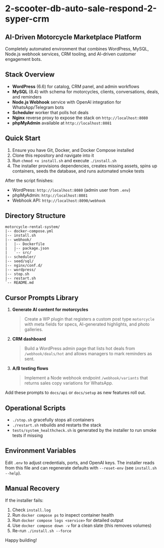 # 2-scooter-db-auto-sale-respond-2-syper-crm

## AI-Driven Motorcycle Marketplace Platform

Completely automated environment that combines WordPress, MySQL, Node.js webhook services, CRM tooling, and AI-driven customer engagement bots.

## Stack Overview
- **WordPress** (6.6) for catalog, CRM panel, and admin workflows
- **MySQL** (8.4) with schema for motorcycles, clients, conversations, deals, and reminders
- **Node.js Webhook** service with OpenAI integration for WhatsApp/Telegram bots
- **Scheduler** worker that polls hot deals
- **Nginx** reverse proxy to expose the stack on `http://localhost:8080`
- **phpMyAdmin** available at `http://localhost:8081`

## Quick Start
1. Ensure you have Git, Docker, and Docker Compose installed
2. Clone this repository and navigate into it
3. Run `chmod +x install.sh` and execute `./install.sh`
4. The installer provisions dependencies, creates missing assets, spins up containers, seeds the database, and runs automated smoke tests

After the script finishes:
- WordPress: `http://localhost:8080` (admin user from `.env`)
- phpMyAdmin: `http://localhost:8081`
- Webhook API: `http://localhost:8090/webhook`

## Directory Structure
```
motorcycle-rental-system/
|-- docker-compose.yml
|-- install.sh
|-- webhook/
|   |-- Dockerfile
|   |-- package.json
|   `-- src/
|-- scheduler/
|-- seed/sql/
|-- nginx/conf.d/
|-- wordpress/
|-- stop.sh
|-- restart.sh
`-- README.md
```

## Cursor Prompts Library
1. **Generate AI content for motorcycles**
   > Create a WP plugin that registers a custom post type `motorcycle` with meta fields for specs, AI-generated highlights, and photo galleries.
2. **CRM dashboard**
   > Build a WordPress admin page that lists hot deals from `/webhook/deals/hot` and allows managers to mark reminders as sent.
3. **A/B testing flows**
   > Implement a Node webhook endpoint `/webhook/variants` that returns sales copy variations for WhatsApp.

Add these prompts to `docs/api` or `docs/setup` as new features roll out.

## Operational Scripts
- `./stop.sh` gracefully stops all containers
- `./restart.sh` rebuilds and restarts the stack
- `tests/system_healthcheck.sh` is generated by the installer to run smoke tests if missing

## Environment Variables
Edit `.env` to adjust credentials, ports, and OpenAI keys. The installer reads from this file and can regenerate defaults with `--reset-env` (see `install.sh --help`).

## Manual Recovery
If the installer fails:
1. Check `install.log`
2. Run `docker compose ps` to inspect container health
3. Run `docker compose logs <service>` for detailed output
4. Use `docker compose down -v` for a clean slate (this removes volumes)
5. Re-run `./install.sh --force`

Happy building!
